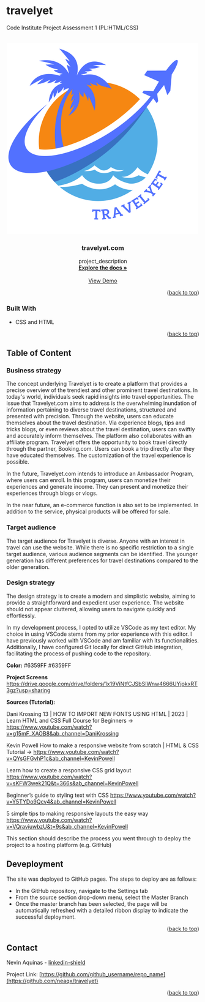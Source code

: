 # travelyet

Code Institute Project Assessment 1 (PL:HTML/CSS)

<!-- Improved compatibility of back to top link: See: https://github.com/othneildrew/Best-README-Template/pull/73 -->

<a name="readme-top"></a>


<!-- PROJECT LOGO -->
<br />
<div align="center">
  <a href="https://github.com/neaqx/travelyet">
    <img src="/assets/logo/logo new.svg" alt="Logo" width="500" height="500">
  </a>

<h3 align="center">travelyet.com</h3>

  <p align="center">
    project_description
    <br />
    <a href="https://github.com/neaqx"><strong>Explore the docs »</strong></a>
    <br />
    <br />
    <a href="https://github.com/neaqx/travelyet">View Demo</a>
  </p>
</div>

<!-- ABOUT THE PROJECT -->

<p align="right">(<a href="#readme-top">back to top</a>)</p>

### Built With

- CSS and HTML

<p align="right">(<a href="#readme-top">back to top</a>)</p>

<!-- GETTING STARTED -->

## Table of Content

### Business strategy

The concept underlying Travelyet is to create a platform that provides a precise overview of the trendiest and other prominent travel destinations. In today's world, individuals seek rapid insights into travel opportunities. The issue that Travelyet.com aims to address is the overwhelming inundation of information pertaining to diverse travel destinations, structured and presented with precision. Through the website, users can educate themselves about the travel destination. Via experience blogs, tips and tricks blogs, or even reviews about the travel destination, users can swiftly and accurately inform themselves. The platform also collaborates with an affiliate program. Travelyet offers the opportunity to book travel directly through the partner, Booking.com. Users can book a trip directly after they have educated themselves. The customization of the travel experience is possible.

In the future, Travelyet.com intends to introduce an Ambassador Program, where users can enroll. In this program, users can monetize their experiences and generate income. They can present and monetize their experiences through blogs or vlogs.

In the near future, an e-commerce function is also set to be implemented. In addition to the service, physical products will be offered for sale.

### Target audience

The target audience for Travelyet is diverse. Anyone with an interest in travel can use the website. While there is no specific restriction to a single target audience, various audience segments can be identified. The younger generation has different preferences for travel destinations compared to the older generation.

### Design strategy

The design strategy is to create a modern and simplistic website, aiming to provide a straightforward and expedient user experience. The website should not appear cluttered, allowing users to navigate quickly and effortlessly.

In my development process, I opted to utilize VSCode as my text editor. My choice in using VSCode stems from my prior experience with this editor. I have previously worked with VSCode and am familiar with its functionalities. Additionally, I have configured Git locally for direct GitHub integration, facilitating the process of pushing code to the repository. 

<strong>Color:</strong> #6359FF #6359FF 


<strong>Project Screens</strong> https://drive.google.com/drive/folders/1x19ViNtfCJSbSIWnw4666UYjokxRT3gz?usp=sharing


<strong>Sources (Tutorial):</strong>

Dani Krossing
13 | HOW TO IMPORT NEW FONTS USING HTML | 2023 | Learn HTML and CSS Full Course for Beginners -> https://www.youtube.com/watch?v=g15mF_XAOB8&ab_channel=DaniKrossing

Kevin Powell
How to make a responsive website from scratch | HTML & CSS Tutorial -> https://www.youtube.com/watch?v=QYsGFGvhP1c&ab_channel=KevinPowell

Learn how to create a responsive CSS grid layout
https://www.youtube.com/watch?v=sKFW3wek21Q&t=366s&ab_channel=KevinPowell

Beginner’s guide to styling text with CSS
https://www.youtube.com/watch?v=Y5TYDo9Qcv4&ab_channel=KevinPowell

5 simple tips to making responsive layouts the easy way
https://www.youtube.com/watch?v=VQraviuwbzU&t=9s&ab_channel=KevinPowell



This section should describe the process you went through to deploy the project to a hosting platform (e.g. GitHub)

## Deveployment

The site was deployed to GitHub pages. The steps to deploy are as follows:

<ul>
<li>In the GitHub repository, navigate to the Settings tab</li>
<li>From the source section drop-down menu, select the Master Branch</li>
<li>Once the master branch has been selected, the page will be automatically refreshed with a detailed ribbon display to indicate the successful deployment.</li>
</ul>

<p align="right">(<a href="#readme-top">back to top</a>)</p>

<!-- CONTACT -->

## Contact

Nevin Aquinas - [linkedin-shield](https://www.linkedin.com/in/nevin-aquinas/) 

Project Link: [https://github.com/github_username/repo_name](https://github.com/neaqx/travelyet)

<p align="right">(<a href="#readme-top">back to top</a>)</p>

<!-- MARKDOWN LINKS & IMAGES -->
<!-- https://www.markdownguide.org/basic-syntax/#reference-style-links -->

[contributors-shield]: https://img.shields.io/github/contributors/github_username/repo_name.svg?style=for-the-badge
[contributors-url]: https://github.com/github_username/repo_name/graphs/contributors
[forks-shield]: https://img.shields.io/github/forks/github_username/repo_name.svg?style=for-the-badge
[forks-url]: https://github.com/github_username/repo_name/network/members
[stars-shield]: https://img.shields.io/github/stars/github_username/repo_name.svg?style=for-the-badge
[stars-url]: https://github.com/github_username/repo_name/stargazers
[issues-shield]: https://img.shields.io/github/issues/github_username/repo_name.svg?style=for-the-badge
[issues-url]: https://github.com/github_username/repo_name/issues
[license-shield]: https://img.shields.io/github/license/github_username/repo_name.svg?style=for-the-badge
[license-url]: https://github.com/github_username/repo_name/blob/master/LICENSE.txt
[linkedin-shield]: https://img.shields.io/badge/-LinkedIn-black.svg?style=for-the-badge&logo=linkedin&colorB=555
[linkedin-url]: https://linkedin.com/in/linkedin_username
[product-screenshot]: images/screenshot.png
[Next.js]: https://img.shields.io/badge/next.js-000000?style=for-the-badge&logo=nextdotjs&logoColor=white
[Next-url]: https://nextjs.org/
[React.js]: https://img.shields.io/badge/React-20232A?style=for-the-badge&logo=react&logoColor=61DAFB
[React-url]: https://reactjs.org/
[Vue.js]: https://img.shields.io/badge/Vue.js-35495E?style=for-the-badge&logo=vuedotjs&logoColor=4FC08D
[Vue-url]: https://vuejs.org/
[Angular.io]: https://img.shields.io/badge/Angular-DD0031?style=for-the-badge&logo=angular&logoColor=white
[Angular-url]: https://angular.io/
[Svelte.dev]: https://img.shields.io/badge/Svelte-4A4A55?style=for-the-badge&logo=svelte&logoColor=FF3E00
[Svelte-url]: https://svelte.dev/
[Laravel.com]: https://img.shields.io/badge/Laravel-FF2D20?style=for-the-badge&logo=laravel&logoColor=white
[Laravel-url]: https://laravel.com
[Bootstrap.com]: https://img.shields.io/badge/Bootstrap-563D7C?style=for-the-badge&logo=bootstrap&logoColor=white
[Bootstrap-url]: https://getbootstrap.com
[JQuery.com]: https://img.shields.io/badge/jQuery-0769AD?style=for-the-badge&logo=jquery&logoColor=white
[JQuery-url]: https://jquery.com
